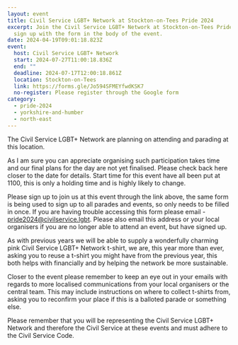 ```yaml
---
layout: event
title: Civil Service LGBT+ Network at Stockton-on-Tees Pride 2024
excerpt: Join the Civil Service LGBT+ Network at Stockton-on-Tees Pride. Please
  sign up with the form in the body of the event.
date: 2024-04-19T09:01:18.823Z
event:
  host: Civil Service LGBT+ Network
  start: 2024-07-27T11:00:18.836Z
  end: ""
  deadline: 2024-07-17T12:00:18.861Z
  location: Stockton-on-Tees
  link: https://forms.gle/Jo594SFMEYfwdKSK7
  no-register: Please register through the Google form
category:
  - pride-2024
  - yorkshire-and-humber
  - north-east
---
```

The Civil Service LGBT+ Network are planning on attending and parading at this location.

As I am sure you can appreciate organising such participation takes time and our final plans for the day are not yet finalised. Please check back here closer to the date for details. Start time for this event have all been put at 1100, this is only a holding time and is highly likely to change. 

Please sign up to join us at this event through the link above, the same form is being used to sign up to all parades and events, so only needs to be filled in once. If you are having trouble accessing this form please email - [pride2024@civilservice.lgbt](mailto:pride2024@civilservice.lgbt). Please also email this address or your local organisers if you are no longer able to attend an event, but have signed up.

As with previous years we will be able to supply a wonderfully charming pink Civil Service LGBT+ Network t-shirt, we are, this year more than ever, asking you to reuse a t-shirt you might have from the previous year, this both helps with financially and by helping the network be more sustainable. 

Closer to the event please remember to keep an eye out in your emails with regards to more localised communications from your local organisers or the central team. This may include instructions on where to collect t-shirts from, asking you to reconfirm your place if this is a balloted parade or something else.

Please remember that you will be representing the Civil Service LGBT+ Network and therefore the Civil Service at these events and must adhere to the Civil Service Code.